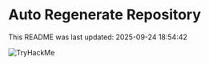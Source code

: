 # Auto Regenerate Repository

This README was last updated: 2025-09-24 18:54:42

 ![TryHackMe](https://tryhackme.com/badge/533634)